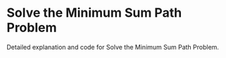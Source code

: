 # Solve the Minimum Sum Path Problem

Detailed explanation and code for Solve the Minimum Sum Path Problem.